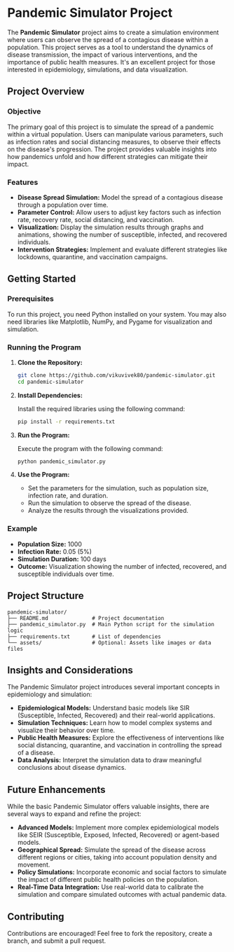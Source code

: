 # Pandemic Simulator Project

The **Pandemic Simulator** project aims to create a simulation environment where users can observe the spread of a contagious disease within a population. This project serves as a tool to understand the dynamics of disease transmission, the impact of various interventions, and the importance of public health measures. It's an excellent project for those interested in epidemiology, simulations, and data visualization.

## Project Overview

### Objective

The primary goal of this project is to simulate the spread of a pandemic within a virtual population. Users can manipulate various parameters, such as infection rates and social distancing measures, to observe their effects on the disease's progression. The project provides valuable insights into how pandemics unfold and how different strategies can mitigate their impact.

### Features

- **Disease Spread Simulation:** Model the spread of a contagious disease through a population over time.
- **Parameter Control:** Allow users to adjust key factors such as infection rate, recovery rate, social distancing, and vaccination.
- **Visualization:** Display the simulation results through graphs and animations, showing the number of susceptible, infected, and recovered individuals.
- **Intervention Strategies:** Implement and evaluate different strategies like lockdowns, quarantine, and vaccination campaigns.

## Getting Started

### Prerequisites

To run this project, you need Python installed on your system. You may also need libraries like Matplotlib, NumPy, and Pygame for visualization and simulation.

### Running the Program

1. **Clone the Repository:**

    ```bash
    git clone https://github.com/vikuvivek80/pandemic-simulator.git
    cd pandemic-simulator
    ```

2. **Install Dependencies:**

    Install the required libraries using the following command:

    ```bash
    pip install -r requirements.txt
    ```

3. **Run the Program:**

    Execute the program with the following command:

    ```bash
    python pandemic_simulator.py
    ```

4. **Use the Program:**

    - Set the parameters for the simulation, such as population size, infection rate, and duration.
    - Run the simulation to observe the spread of the disease.
    - Analyze the results through the visualizations provided.

### Example

- **Population Size:** 1000
- **Infection Rate:** 0.05 (5%)
- **Simulation Duration:** 100 days
- **Outcome:** Visualization showing the number of infected, recovered, and susceptible individuals over time.

## Project Structure

```plaintext
pandemic-simulator/
├── README.md              # Project documentation
├── pandemic_simulator.py  # Main Python script for the simulation logic
├── requirements.txt       # List of dependencies
└── assets/                # Optional: Assets like images or data files
```

## Insights and Considerations

The Pandemic Simulator project introduces several important concepts in epidemiology and simulation:

- **Epidemiological Models:** Understand basic models like SIR (Susceptible, Infected, Recovered) and their real-world applications.
- **Simulation Techniques:** Learn how to model complex systems and visualize their behavior over time.
- **Public Health Measures:** Explore the effectiveness of interventions like social distancing, quarantine, and vaccination in controlling the spread of a disease.
- **Data Analysis:** Interpret the simulation data to draw meaningful conclusions about disease dynamics.

## Future Enhancements

While the basic Pandemic Simulator offers valuable insights, there are several ways to expand and refine the project:

- **Advanced Models:** Implement more complex epidemiological models like SEIR (Susceptible, Exposed, Infected, Recovered) or agent-based models.
- **Geographical Spread:** Simulate the spread of the disease across different regions or cities, taking into account population density and movement.
- **Policy Simulations:** Incorporate economic and social factors to simulate the impact of different public health policies on the population.
- **Real-Time Data Integration:** Use real-world data to calibrate the simulation and compare simulated outcomes with actual pandemic data.

## Contributing

Contributions are encouraged! Feel free to fork the repository, create a branch, and submit a pull request.
